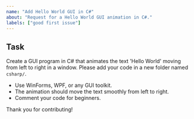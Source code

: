 ```yaml
---
name: "Add Hello World GUI in C#"
about: "Request for a Hello World GUI animation in C#."
labels: ["good first issue"]
---
```


## Task
Create a GUI program in C# that animates the text 'Hello World' moving from left to right in a window. Please add your code in a new folder named `csharp/`.

- Use WinForms, WPF, or any GUI toolkit.
- The animation should move the text smoothly from left to right.
- Comment your code for beginners.

Thank you for contributing!
